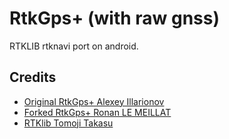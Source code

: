 RtkGps+ (with raw gnss)
=======

RTKLIB rtknavi port on android.


## Credits
* [Original RtkGps+ Alexey Illarionov](https://github.com/illarionov/RtkGps)
* [Forked RtkGps+ Ronan LE MEILLAT](https://github.com/eltorio/RtkGps)
* [RTKlib Tomoji Takasu](http://www.rtklib.com/)